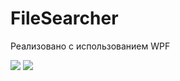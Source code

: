 # FileSearcher 
 
Реализовано с использованием WPF 
 
<img src="https://github.com/NikitaLuv/FileSearcher/tree/master/FileSearcher/Images/start.JPG" > 
<img src="https://github.com/NikitaLuv/FileSearcher/tree/master/FileSearcher/Images/end.JPG" > 

